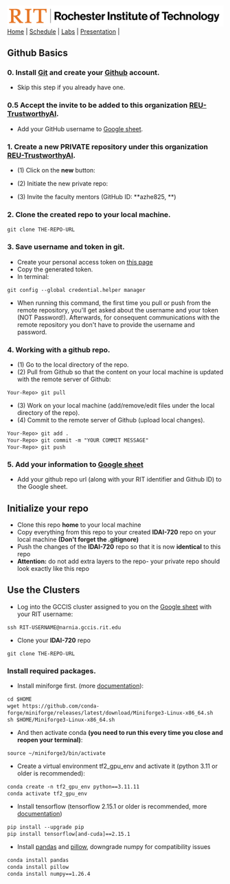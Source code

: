 [<img width=900 src="../img/logo_rit.png?raw=yes">](../README.md)   
[Home](../README.md) |
[Schedule](../schedule.md) |
[Labs](labs.md) |
[Presentation](presentation.md) |

## Github Basics

### 0. Install [Git](https://git-scm.com/downloads) and create your [Github](https://github.com/) account.
 - Skip this step if you already have one.

### 0.5 Accept the invite to be added to this organization [REU-TrustworthyAI](https://github.com/REU-TrustworthyAI).
 - Add your GitHub username to [Google sheet](https://docs.google.com/spreadsheets/d/1w6aNToF7cyjsaXNpmJNCxZmzXrB5BWu0F6thpt_bnKk/edit?usp=sharing).

### 1. Create a new PRIVATE repository under this organization [REU-TrustworthyAI](https://github.com/REU-TrustworthyAI).
 - (1) Click on the **new** button:
 
 - (2) Initiate the new private repo:
 
 - (3) Invite the faculty mentors (GitHub ID: **azhe825, **)

### 2. Clone the created repo to your local machine.
 ```
 git clone THE-REPO-URL
 ```

### 3. Save username and token in git.
 - Create your personal access token on [this page](https://github.com/settings/tokens)
 - Copy the generated token.
 - In terminal:
 ```
 git config --global credential.helper manager
 ```
 - When running this command, the first time you pull or push from the remote repository, you'll get asked about the username and your token (NOT Password!). Afterwards, for consequent communications with the remote repository you don't have to provide the username and password.

### 4. Working with a github repo.
 - (1) Go to the local directory of the repo.
 - (2) Pull from Github so that the content on your local machine is updated with the remote server of Github:
 ```
 Your-Repo> git pull
 ```
 - (3) Work on your local machine (add/remove/edit files under the local directory of the repo).
 - (4) Commit to the remote server of Github (upload local changes).
 ```
 Your-Repo> git add .
 Your-Repo> git commit -m "YOUR COMMIT MESSAGE"
 Your-Repo> git push
 ```
 
 ### 5. Add your information to [Google sheet](https://docs.google.com/spreadsheets/d/1w6aNToF7cyjsaXNpmJNCxZmzXrB5BWu0F6thpt_bnKk/edit?usp=sharing)
 - Add your github repo url (along with your RIT identifier and Github ID) to the Google sheet.

## Initialize your repo

- Clone this repo **home** to your local machine
- Copy everything from this repo to your created **IDAI-720** repo on your local machine **(Don't forget the .gitignore)**
- Push the changes of the **IDAI-720** repo so that it is now **identical** to this repo
- **Attention:** do not add extra layers to the repo- your private repo should look exactly like this repo

## Use the Clusters

- Log into the GCCIS cluster assigned to you on the [Google sheet](https://docs.google.com/spreadsheets/d/1w6aNToF7cyjsaXNpmJNCxZmzXrB5BWu0F6thpt_bnKk/edit?usp=sharing) with your RIT username:
```
ssh RIT-USERNAME@narnia.gccis.rit.edu
```
- Clone your **IDAI-720** repo
 ```
 git clone THE-REPO-URL
 ```
### Install required packages.

- Install miniforge first. (more [documentation](https://wiki.cs.rit.edu/index.php/MiniForge3)):
```
cd $HOME
wget https://github.com/conda-forge/miniforge/releases/latest/download/Miniforge3-Linux-x86_64.sh
sh $HOME/Miniforge3-Linux-x86_64.sh
```
- And then activate conda **(you need to run this every time you close and reopen your terminal)**:
```
source ~/miniforge3/bin/activate
```
- Create a virtual environment tf2_gpu_env and activate it (python 3.11 or older is recommended):
```
conda create -n tf2_gpu_env python==3.11.11
conda activate tf2_gpu_env
```
- Install tensorflow (tensorflow 2.15.1 or older is recommended, more [documentation](https://www.tensorflow.org/install/pip))
```
pip install --upgrade pip
pip install tensorflow[and-cuda]==2.15.1
```
 
- Install [pandas](https://pandas.pydata.org/) and [pillow](https://pypi.org/project/Pillow/), downgrade numpy for compatibility issues
```
conda install pandas
conda install pillow
conda install numpy==1.26.4
```
